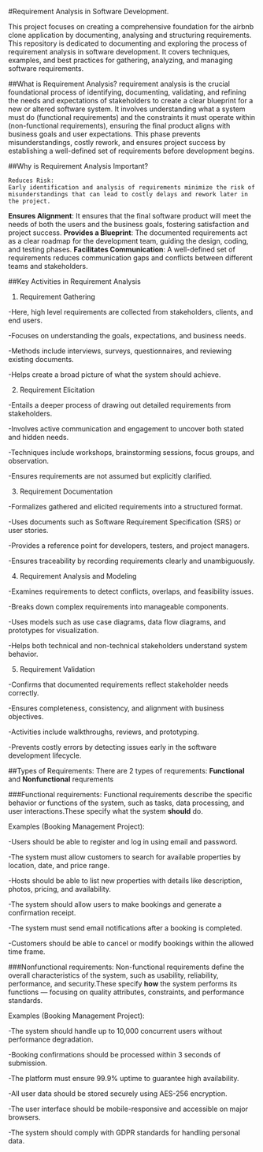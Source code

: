 #Requirement Analysis in Software Development.

This project focuses on creating a comprehensive foundation for the airbnb clone application by documenting, analysing and structuring requirements. This repository is dedicated to documenting and exploring the process of requirement analysis in software development. It covers techniques, examples, and best practices for gathering, analyzing, and managing software requirements.

##What is Requirement Analysis?
requirement analysis is the crucial foundational process of identifying, documenting, validating, and refining the needs and expectations of stakeholders to create a clear blueprint for a new or altered software system. It involves understanding what a system must do (functional requirements) and the constraints it must operate within (non-functional requirements), ensuring the final product aligns with business goals and user expectations. This phase prevents misunderstandings, costly rework, and ensures project success by establishing a well-defined set of requirements before development begins.
 

##Why is Requirement Analysis Important?

    Reduces Risk:
    Early identification and analysis of requirements minimize the risk of misunderstandings that can lead to costly delays and rework later in the project. 

**Ensures Alignment**:
It ensures that the final software product will meet the needs of both the users and the business goals, fostering satisfaction and project success. 
**Provides a Blueprint**:
The documented requirements act as a clear roadmap for the development team, guiding the design, coding, and testing phases. 
**Facilitates Communication**:
A well-defined set of requirements reduces communication gaps and conflicts between different teams and stakeholders. 

##Key Activities in Requirement Analysis
1. Requirement Gathering

-Here, high level requirements are collected  from stakeholders, clients, and end users.

-Focuses on understanding the goals, expectations, and business needs.

-Methods include interviews, surveys, questionnaires, and reviewing existing documents.

-Helps create a broad picture of what the system should achieve.

2. Requirement Elicitation

-Entails a deeper process of drawing out detailed requirements from stakeholders.

-Involves active communication and engagement to uncover both stated and hidden needs.

-Techniques include workshops, brainstorming sessions, focus groups, and observation.

-Ensures requirements are not assumed but explicitly clarified.

3. Requirement Documentation

-Formalizes gathered and elicited requirements into a structured format.

-Uses documents such as Software Requirement Specification (SRS) or user stories.

-Provides a reference point for developers, testers, and project managers.

-Ensures traceability by recording requirements clearly and unambiguously.

4. Requirement Analysis and Modeling

-Examines requirements to detect conflicts, overlaps, and feasibility issues.

-Breaks down complex requirements into manageable components.

-Uses models such as use case diagrams, data flow diagrams, and prototypes for visualization.

-Helps both technical and non-technical stakeholders understand system behavior.

5. Requirement Validation

-Confirms that documented requirements reflect stakeholder needs correctly.

-Ensures completeness, consistency, and alignment with business objectives.

-Activities include walkthroughs, reviews, and prototyping.

-Prevents costly errors by detecting issues early in the software development lifecycle.

##Types of Requirements:
There are 2 types of requrements: **Functional** and **Nonfunctional** requrements

###Functional requirements:
Functional requirements describe the specific behavior or functions of the system, such as tasks, data processing, and user interactions.These specify what the system __should__ do.

Examples (Booking Management Project):

-Users should be able to register and log in using email and password.

-The system must allow customers to search for available properties by location, date, and price range.

-Hosts should be able to list new properties with details like description, photos, pricing, and availability.

-The system should allow users to make bookings and generate a confirmation receipt.

-The system must send email notifications after a booking is completed.

-Customers should be able to cancel or modify bookings within the allowed time frame.


###Nonfunctional requirements:
Non-functional requirements define the overall characteristics of the system, such as usability, reliability, performance, and security.These specify __how__ the system performs its functions — focusing on quality attributes, constraints, and performance standards.

Examples (Booking Management Project):

-The system should handle up to 10,000 concurrent users without performance degradation.

-Booking confirmations should be processed within 3 seconds of submission.

-The platform must ensure 99.9% uptime to guarantee high availability.

-All user data should be stored securely using AES-256 encryption.

-The user interface should be mobile-responsive and accessible on major browsers.

-The system should comply with GDPR standards for handling personal data.